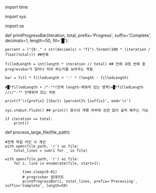 import time

import sys

import os

def printProgressBar(iteration, total, prefix='Progress', suffix='Complete', decimals=1, length=50, fill='█'):
    
    percent = ("{0:." + str(decimals) + "f}").format(100 * (iteration / float(total))) ##반복
    
    filledLength = int(length * iteration // total) ## 전체 과정 반복 중 progressbar가 얼마나 차야 하는지를 보여주는 역할
    
    bar = fill * filledLength + '-' * (length - filledLength) 
    
    #█*filledLength + /"-"*(전체 length-채워져 있는 영역)=█*filledLength ////"-"* 안채워져 있는 부분
    
    print(f'\r{prefix} |{bar}| {percent}% {suffix}', end='\r')
    
    sys.stdout.flush() ## print() 함수의 개행 여부와 상관 없이 출력 해주는 기능

    if iteration == total:
        print()

def process_large_file(file_path):
    
    #전체 파일 라인 수 계산
    with open(file_path, 'r') as file:
        total_lines = sum(1 for _ in file)

    with open(file_path, 'r') as file:
        for i, line in enumerate(file, start=1):
            
            time.sleep(0.01)
            # progrssbar 업데이트
            printProgressBar(i, total_lines, prefix='Processing', suffix='Complete', length=50)